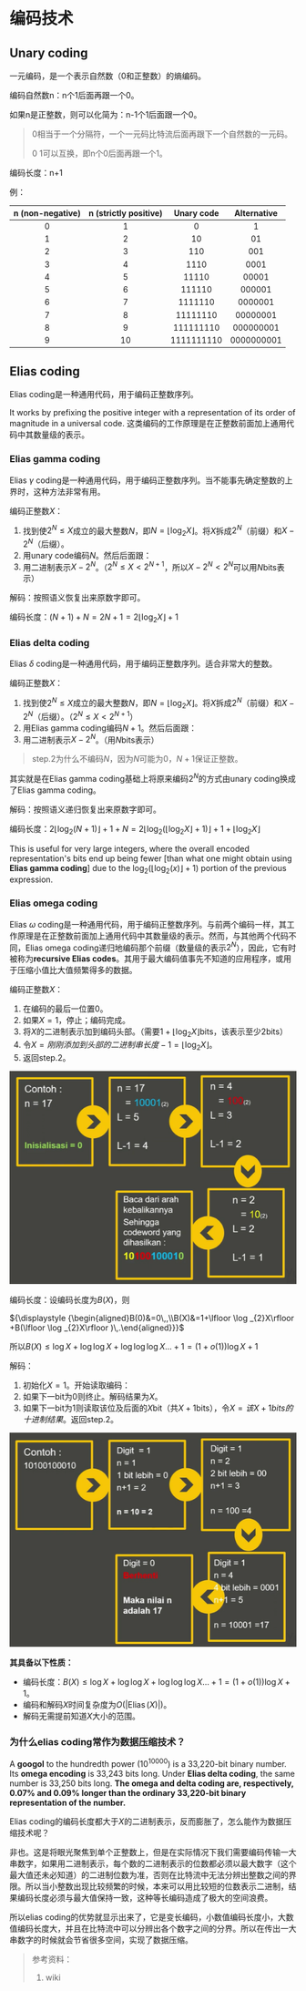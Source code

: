 # 编码技术

## Unary coding

一元编码，是一个表示自然数（0和正整数）的熵编码。

编码自然数n：n个1后面再跟一个0。

如果n是正整数，则可以化简为：n-1个1后面跟一个0。

> 0相当于一个分隔符，一个一元码比特流后面再跟下一个自然数的一元码。
>
> 0 1可以互换，即n个0后面再跟一个1。

编码长度：n+1

例：

| n (non-negative) | n (strictly positive) | Unary code | Alternative |
| :--------------: | :-------------------: | :--------: | :---------: |
|        0         |           1           |     0      |      1      |
|        1         |           2           |     10     |     01      |
|        2         |           3           |    110     |     001     |
|        3         |           4           |    1110    |    0001     |
|        4         |           5           |   11110    |    00001    |
|        5         |           6           |   111110   |   000001    |
|        6         |           7           |  1111110   |   0000001   |
|        7         |           8           |  11111110  |  00000001   |
|        8         |           9           | 111111110  |  000000001  |
|        9         |          10           | 1111111110 | 0000000001  |

## Elias coding

Elias coding是一种通用代码，用于编码正整数序列。

It works by prefixing the positive integer with a representation of its order of magnitude in a universal code. 这类编码的工作原理是在正整数前面加上通用代码中其数量级的表示。

### Elias gamma coding

Elias $\gamma$ coding是一种通用代码，用于编码正整数序列。当不能事先确定整数的上界时，这种方法非常有用。

编码正整数$X$：

1. 找到使$2^N \le X$成立的最大整数$N$，即$N=\left\lfloor\log _2 X\right\rfloor$。将$X$拆成$2^N$（前缀）和$X-2^N$（后缀）。
2. 用unary code编码$N$。然后后面跟：
3. 用二进制表示$X-2^N$。（$2^N \le X < 2^{N+1}$，所以$X-2^N<2^N$可以用$N$bits表示）

解码：按照语义恢复出来原数字即可。

编码长度：$(N+1)+N=2N+1=2\left\lfloor\log _2 X\right\rfloor+1$

### Elias delta coding

Elias $\delta$ coding是一种通用代码，用于编码正整数序列。适合非常大的整数。

编码正整数$X$：

1. 找到使$2^N \le X$成立的最大整数$N$，即$N=\left\lfloor\log _2 X\right\rfloor$。将$X$拆成$2^N$（前缀）和$X-2^N$（后缀）。（$2^N \le X < 2^{N+1}$）
2. 用Elias gamma coding编码$N+1$。然后后面跟：
3. 用二进制表示$X-2^N$。（用$N$bits表示）

> step.2为什么不编码$N$，因为$N$可能为0，$N+1$保证正整数。

其实就是在Elias gamma coding基础上将原来编码$2^N$的方式由unary coding换成了Elias gamma coding。

解码：按照语义递归恢复出来原数字即可。

编码长度：$2\left\lfloor\log _2 (N+1)\right\rfloor+1+N=2\left\lfloor\log _2 (\left\lfloor\log _2 X\right\rfloor+1)\right\rfloor+1+\left\lfloor\log _2 X\right\rfloor$

This is useful for very large integers, where the overall encoded representation's bits end up being fewer [than what one might obtain using **Elias gamma coding**] due to the ${\displaystyle \log _{2}(\lfloor \log _{2}(x)\rfloor +1)}$ portion of the previous expression.

### Elias omega coding

Elias $\omega$ coding是一种通用代码，用于编码正整数序列。与前两个编码一样，其工作原理是在正整数前面加上通用代码中其数量级的表示。然而，与其他两个代码不同，Elias omega coding递归地编码那个前缀（数量级的表示$2^N$），因此，它有时被称为**recursive Elias codes**。其用于最大编码值事先不知道的应用程序，或用于压缩小值比大值频繁得多的数据。

编码正整数$X$：

1. 在编码的最后一位置0。
2. 如果$X=1$，停止；编码完成。
3. 将$X$的二进制表示加到编码头部。（需要$1+\lfloor \log _{2}X\rfloor$bits，该表示至少2bits）
4. 令$X=刚刚添加到头部的二进制串长度-1=\lfloor \log _{2}X\rfloor$。
5. 返回step.2。

![image-20230901131218329](编码技术.assets/image-20230901131218329.png)

编码长度：设编码长度为$B(X)$，则

${\displaystyle {\begin{aligned}B(0)&=0\,,\\B(X)&=1+\lfloor \log _{2}X\rfloor +B(\lfloor \log _{2}X\rfloor )\,.\end{aligned}}}$

所以$B(X)\leq \log X+\log \log X+\log \log \log X \ldots+1=(1+o(1)) \log X+1$

解码：

1. 初始化$X=1$。开始读取编码：
2. 如果下一bit为0则终止。解码结果为$X$。
3. 如果下一bit为1则读取该位及后面的$X$bit（共$X+1$bits），令$X=该X+1bits的十进制结果$。返回step.2。



![image-20230901131356229](编码技术.assets/image-20230901131356229.png)

**其具备以下性质：**

- 编码长度：$B(X)\leq \log X+\log \log X+\log \log \log X \ldots+1=(1+o(1)) \log X+1$。
- 编码和解码$X$时间复杂度为$O(|\operatorname{Elias}(X)|)$。
- 解码无需提前知道$X$大小的范围。

### 为什么elias coding常作为数据压缩技术？

A **googol** to the hundredth power ($10^{10000}$) is a 33,220-bit binary number. Its **omega encoding** is 33,243 bits long. Under **Elias delta coding**, the same number is 33,250 bits long. **The omega and delta coding are, respectively, 0.07% and 0.09% longer than the ordinary 33,220-bit binary representation of the number.**

Elias coding的编码长度都大于$X$的二进制表示，反而膨胀了，怎么能作为数据压缩技术呢？

非也。这是将眼光聚焦到单个正整数上，但是在实际情况下我们需要编码传输一大串数字，如果用二进制表示，每个数的二进制表示的位数都必须以最大数字（这个最大值还未必知道）的二进制位数为准，否则在比特流中无法分辨出整数之间的界限。所以当小整数出现比较频繁的时候，本来可以用比较短的位数表示二进制，结果编码长度必须与最大值保持一致，这种等长编码造成了极大的空间浪费。

所以elias coding的优势就显示出来了，它是变长编码，小数值编码长度小，大数值编码长度大，并且在比特流中可以分辨出各个数字之间的分界。所以在传出一大串数字的时候就会节省很多空间，实现了数据压缩。



> 参考资料：
>
> 1. wiki